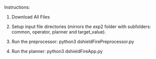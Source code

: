 Instructions:

1) Download All Files

2) Setup input file directories (mirrors the exp2 folder with subfolders: common, operator, planner and target_value).

3) Run the preprocessor: python3 dshieldFirePreprocessor.py

4) Run the planner: python3 dshieldFireApp.py
